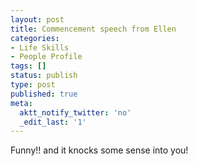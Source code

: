 ```yaml
---
layout: post
title: Commencement speech from Ellen
categories:
- Life Skills
- People Profile
tags: []
status: publish
type: post
published: true
meta:
  aktt_notify_twitter: 'no'
  _edit_last: '1'
---
```

Funny!! and it knocks some sense into you!

